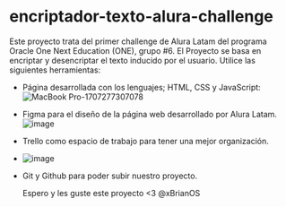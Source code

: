# encriptador-texto-alura-challenge

Este proyecto trata del primer challenge de Alura Latam del programa Oracle One Next Education (ONE), grupo #6. El Proyecto se basa en encriptar y desencriptar el texto inducido por el usuario. Utilice las siguientes herramientas:

- Página desarrollada con los lenguajes; HTML, CSS y JavaScript:
![MacBook Pro-1707277307078](https://github.com/xBrianOS/encriptador-texto-alura-challenge/assets/124181472/4bd30137-2ba9-4797-86a4-ba9734b4732c)

- Figma para el diseño de la página web desarrollado por Alura Latam.
![image](https://github.com/xBrianOS/encriptador-texto-alura-challenge/assets/124181472/f39b8bfe-a480-4a9a-ba59-f4a813cf3186)

- Trello como espacio de trabajo para tener una mejor organización.
- ![image](https://github.com/xBrianOS/encriptador-texto-alura-challenge/assets/124181472/f2086958-4bb6-4ca5-9a5d-e855ea6144b6)

- Git y Github para poder subir nuestro proyecto.

  Espero y les guste este proyecto <3
  @xBrianOS
